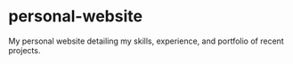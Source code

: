 # personal-website
My personal website detailing my skills, experience, and portfolio of recent projects.
